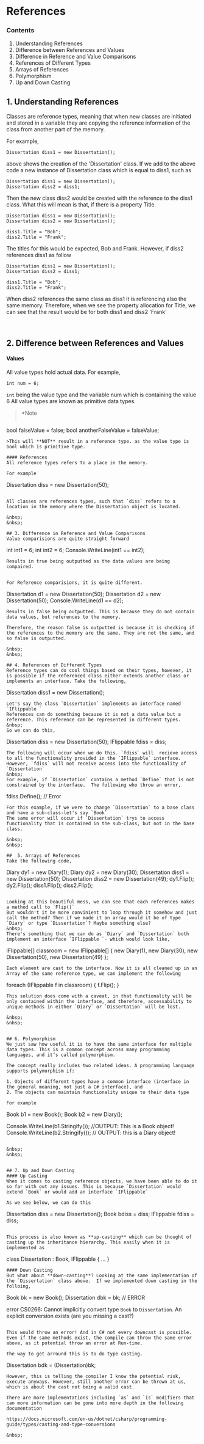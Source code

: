 # References

### Contents
1. Understanding References
2. Difference between References and Values
3.  Difference in Reference and Value Comparisons
4. References of Different Types
5. Arrays of References
6. Polymorphism
7. Up and Down Casting
&nbsp;
&nbsp;

## 1. Understanding References
Classes are reference types, meaning that when new classes are initiated and stored in a variable they are copying the reference information of the class from another part of the memory.

For example,

```
Dissertation diss1 = new Dissertation();
```

above shows the creation of the 'Dissertation' class. 
If we add to the above code a new instance of Dissertation class which is equal to diss1, such as

```
Dissertation diss1 = new Dissertation();
Dissertation diss2 = diss1;
```

Then the new class diss2 would be created with the reference to the diss1 class. 
What this will mean is that, if there is a property Title.

```
Dissertation diss1 = new Dissertation();
Dissertation diss2 = new Dissertation();

diss1.Title = "Bob";
diss2.Title = "Frank";
```

The titles for this would be expected, Bob and Frank.
However, if diss2 references diss1 as follow

```
Dissertation diss1 = new Dissertation();
Dissertation diss2 = diss1;

diss1.Title = "Bob";
diss2.Title = "Frank";
```

When diss2 references the same class as diss1 it is referencing also the same memory. Therefore, when we see the property allocation for Title, we can see that the result would be for both diss1 and diss2 'Frank'

&nbsp;
&nbsp;

## 2. Difference between References and Values
#### Values
All value types hold actual data. For example,
```
int num = 6;
```
`int` being the value type and the variable num which is containing the value 6
All value types are known as primitive data types.

> *Note
>```
bool falseValue = false;
bool anotherFalseValue = falseValue;
```
>This will **NOT** result in a reference type. as the value type is bool which is primitive type.

#### References
All reference types refers to a place in the memory.

For example
```
Dissertation diss = new Dissertation(50);
```

All classes are references types, such that `diss` refers to a location in the memory where the Dissertation object is located.

&nbsp;
&nbsp;

## 3. Difference in Reference and Value Comparisons
Value comparisions are quite straight forward

```
int int1 = 6;
int int2 = 6;
Console.WriteLine(int1 == int2);
```
Results in true being outputted as the data values are being compaired.


For Reference comparisions, it is quite different.

```
Dissertation d1 = new Dissertation(50);
Dissertation d2 = new Dissertation(50);
Console.WriteLine(d1 == d2);
```
Results in false being outputted. This is because they do not contain data values, but references to the memory. 

Therefore, the reason false is outputted is because it is checking if the references to the memory are the same. They are not the same, and so false is outputted.

&nbsp;
&nbsp;

## 4. References of Different Types
Reference types can do cool things based on their types, however, it is possible if the referenced class either extends another class or implements an interface. Take the following,

```
Dissertation diss1 = new Dissertation();
```
Let's say the class `Dissertation` implements an interface named `IFlippable `
References can do something because it is not a data value but a reference. This reference can be represented in different types. 
&nbsp;
So we can do this,
```
Dissertation diss = new Dissertation(50);
IFlippable fdiss = diss;
```
The following will occur when we do this. `fdiss` will  recieve access to all the functionality provided in the `IFlippable` interface. However, `fdiss` will not receive access into the functionality of `Dissertation`
&nbsp;
For example, if `Dissertation` contains a method `Define` that is not constrained by the interface.  The following who throw an error,

```
fdiss.Define(); // Error
```
For this example, if we were to change `Dissertation` to a base class and have a sub-class-let's say `Book`
The same error will occur if `Dissertation` trys to access functionality that is contained in the sub-class, but not in the base class.

&nbsp;
&nbsp;

##  5. Arrays of References
Take the following code,
```
Diary dy1 = new Diary(1);
Diary dy2 = new Diary(30);
Dissertation diss1 = new Dissertation(50);
Dissertation diss2 = new Dissertation(49);
dy1.Flip();
dy2.Flip();
diss1.Flip();
diss2.Flip();
```

Looking at this beautiful mess, we can see that each references makes a method call to `Flip()`
But wouldn't it be more convinient to loop through it somehow and just call the method? Then if we made it an array would it be of type `Diary` or type `Dissertation`? Maybe something else?
&nbsp;
There's something that we can do as `Diary` and `Dissertation` both implement an interface `IFlippable `- which would look like, 
```
IFlippable[] classroom = new IFlippable[] { 
	new Diary(1), 
	new Diary(30), 
	new Dissertation(50), 
	new Dissertation(49) 
};
```
Each element are cast to the interface. Now it is all cleaned up in an Array of the same reference type, we can implement the following
```
foreach (IFlippable f in classroom)  {
	f.Flip();
}
```
This solution does come with a caveat, in that functionality will be only contained within the interface, and therefore, accessability to unique methods in either `Diary` or `Dissertation` will be lost.

&nbsp;
&nbsp;


## 6. Polymorphism 
We just saw how useful it is to have the same interface for multiple data types. This is a common concept across many programming languages, and it’s called polymorphism.

The concept really includes two related ideas. A programming language supports polymorphism if:

1. Objects of different types have a common interface (interface in the general meaning, not just a C# interface), and
2. The objects can maintain functionality unique to their data type

For example
```
Book b1 = new Book();
Book b2 = new Diary();

Console.WriteLine(b1.Stringify());  //OUTPUT: This is a Book object!
Console.WriteLine(b2.Stringify()); // OUTPUT: this is a Diary object!
```

&nbsp;
&nbsp;


## 7. Up and Down Casting
#### Up Casting
When it comes to casting reference objects, we have been able to do it so far with out any issues. This is because `Dissertation` would extend `Book` or would add an interface `IFlippable`

As we see below, we can do this

```
Dissertation diss = new Dissertation();
Book bdiss = diss;
IFlippable fdiss = diss;
```

This process is also known as **up-casting** which can be thought of casting up the inheritance hierarchy. This easily when it is implemented as 
```
class Dissertation : Book, IFlippable { 
	...
}
```
#### Down Casting
But what about **down-casting**? Looking at the same implementation of the `Dissertation` class above.  If we implemented down casting in the folloing,

```
Book bk = new Book();
Dissertation dbk = bk; // ERROR

error CS0266: Cannot implicitly convert type `Book` to `Dissertation`. An explicit conversion exists (are you missing a cast?)
```

This would throw an error! And in C# not every downcast is possible. Even if the same methods exist, the compile can throw the same error above, as it potential throw an error at Run-time.

The way to get arround this is to do type casting.
```
Dissertation bdk = (Dissertation)bk;
```
However, this is telling the compiler I know the potential risk, execute anyways. However, still another error can be thrown at us, which is about the cast not being a valid cast. 

There are more implementations including `as` and `is` modifiers that can more information can be gone into more depth in the following documentation

https://docs.microsoft.com/en-us/dotnet/csharp/programming-guide/types/casting-and-type-conversions 

&nbsp;